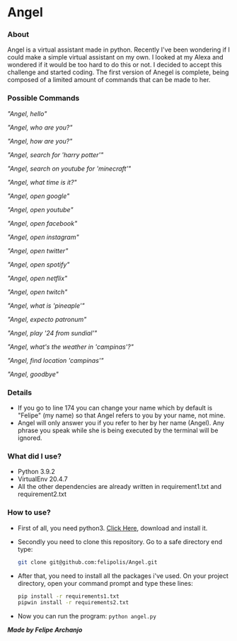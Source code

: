 # Angel

### About

Angel is a virtual assistant made in python. Recently I've been wondering if I could make a simple virtual assistant on my own. I looked at my Alexa and wondered if it would be too hard to do this or not. I decided to accept this challenge and started coding. The first version of Anegel is complete, being composed of a limited amount of commands that can be made to her.

### Possible Commands

*"Angel, hello"*

*"Angel, who are you?"*

*"Angel, how are you?"*

*"Angel, search for 'harry potter'"*

*"Angel, search on youtube for 'minecraft'"*

*"Angel, what time is it?"*

*"Angel, open google"*

*"Angel, open youtube"*

*"Angel, open facebook"*

*"Angel, open instagram"*

*"Angel, open twitter"*

*"Angel, open spotify"*

*"Angel, open netflix"*

*"Angel, open twitch"*

*"Angel, what is 'pineaple'"*

*"Angel, expecto patronum"*

*"Angel, play '24 from sundial'"*

*"Angel, what's the weather in 'campinas'?"*

*"Angel, find location 'campinas'"*

*"Angel, goodbye"*

### Details

* If you go to line 174 you can change your name which by default is "Felipe" (my name) so that Angel refers to you by your name, not mine.
* Angel will only answer you if you refer to her by her name (Angel). Any phrase you speak while she is being executed by the terminal will be ignored.

### What did I use?

* Python 3.9.2
* VirtualEnv 20.4.7
* All the other dependencies are already written in requirement1.txt and requirement2.txt

### How to use?

* First of all, you need python3. [Click Here](https://www.python.org/), download and install it.
* Secondly you need to clone this repository. Go to a safe directory end type:

  ````bash
  git clone git@github.com:felipolis/Angel.git
  ````
* After that, you need to install all the packages i've used. On your project directory, open your command prompt and type these lines:

  ````bash
  pip install -r requirements1.txt
  pipwin install -r requirements2.txt
  ````
* Now you can run the program: `python angel.py`


***Made by Felipe Archanjo***
